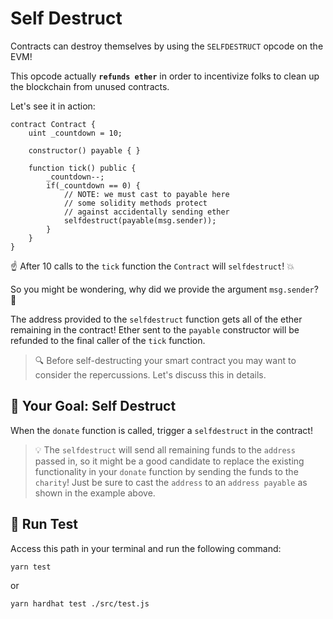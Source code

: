 # Self Destruct

Contracts can destroy themselves by using the `SELFDESTRUCT` opcode on the EVM!

This opcode actually **`refunds ether`** in order to incentivize folks to clean up the blockchain from unused contracts.

Let's see it in action:

```solidity
contract Contract {
    uint _countdown = 10;

    constructor() payable { }

    function tick() public {
        _countdown--;
        if(_countdown == 0) {
            // NOTE: we must cast to payable here
            // some solidity methods protect 
            // against accidentally sending ether
            selfdestruct(payable(msg.sender));
        }
    }
}
```

☝️ After 10 calls to the `tick` function the `Contract` will `selfdestruct`! 💥

So you might be wondering, why did we provide the argument `msg.sender`? 🤔

The address provided to the `selfdestruct` function gets all of the ether remaining in the contract! Ether sent to the `payable` constructor will be refunded to the final caller of the `tick` function.

> 🔍 Before self-destructing your smart contract you may want to consider the repercussions. Let's discuss this in details.

## 🏁 Your Goal: Self Destruct

When the `donate` function is called, trigger a `selfdestruct` in the contract!

> 💡 The `selfdestruct` will send all remaining funds to the `address` passed in, so it might be a good candidate to replace the existing functionality in your `donate` function by sending the funds to the `charity`! Just be sure to cast the `address` to an `address payable` as shown in the example above.

## 🧪 Run Test

Access this path in your terminal and run the following command:

```bash
yarn test
```
or

```bash
yarn hardhat test ./src/test.js
```